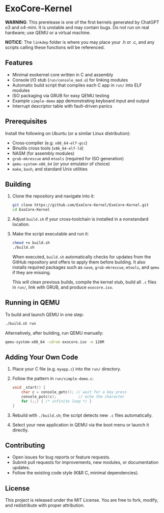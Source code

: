 # ExoCore-Kernel

**WARNING**: This prerelease is one of the first kernels generated by ChatGPT o3 and o4-mini. It is unstable and may contain bugs. Do not run on real hardware; use QEMU or a virtual machine.

**NOTICE**: The `linkdep` folder is where you may place your .h or .c, and any scripts calling these functions will be referenced.

## Features

* Minimal exokernel core written in C and assembly
* Console I/O stub (`run/console_mod.o`) for linking modules
* Automatic build script that compiles each C app in `run/` into ELF modules
* ISO packaging via GRUB for easy QEMU testing
* Example `simple-demo` app demonstrating keyboard input and output
* Interrupt descriptor table with fault-driven panics

## Prerequisites

Install the following on Ubuntu (or a similar Linux distribution):

* Cross‑compiler (e.g. `x86_64-elf-gcc`)
* Binutils cross tools (`x86_64-elf-ld`)
* NASM (for assembly modules)
* `grub-mkrescue` and `mtools` (required for ISO generation)
* `qemu-system-x86_64` (or your emulator of choice)
* `make`, `bash`, and standard Unix utilities

## Building

1. Clone the repository and navigate into it:

   ```bash
   git clone https://github.com/ExoCore-Kernel/ExoCore-Kernel.git
   cd ExoCore-Kernel
   ```

2. Adjust `build.sh` if your cross‑toolchain is installed in a nonstandard location.

3. Make the script executable and run it:

   ```bash
   chmod +x build.sh
   ./build.sh
   ```

   When executed, `build.sh` automatically checks for updates from the GitHub repository and offers to apply them before building. It also installs required packages such as `nasm`, `grub-mkrescue`, `mtools`, and `qemu` if they are missing.

   This will clean previous builds, compile the kernel stub, build all `.c` files in `run/`, link with GRUB, and produce `exocore.iso`.

## Running in QEMU

To build and launch QEMU in one step:

```bash
./build.sh run
```

Alternatively, after building, run QEMU manually:

```bash
qemu-system-x86_64 -cdrom exocore.iso -m 128M
```

## Adding Your Own Code

1. Place your C file (e.g. `myapp.c`) into the `run/` directory.
2. Follow the pattern in `run/simple-demo.c`:

   ```c
   void _start() {
       char c = console_getc(); // wait for a key press
       console_putc(c);          // echo the character
       for (;;) { /* infinite loop */ }
   }
   ```
3. Rebuild with `./build.sh`; the script detects new `.c` files automatically.
4. Select your new application in QEMU via the boot menu or launch it directly.

## Contributing

* Open issues for bug reports or feature requests.
* Submit pull requests for improvements, new modules, or documentation updates.
* Follow the existing code style (K\&R C, minimal dependencies).

## License

This project is released under the MIT License. You are free to fork, modify, and redistribute with proper attribution.
